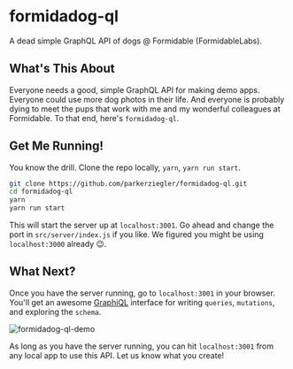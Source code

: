 # formidadog-ql
A dead simple GraphQL API of dogs @ Formidable (FormidableLabs).

## What's This About
Everyone needs a good, simple GraphQL API for making demo apps. Everyone could use more dog photos in their life. And everyone is probably dying to meet the pups that work with me and my wonderful colleagues at Formidable. To that end, here's `formidadog-ql`.

## Get Me Running!
You know the drill. Clone the repo locally, `yarn`, `yarn run start`.

```sh
git clone https://github.com/parkerziegler/formidadog-ql.git
cd formidadog-ql
yarn
yarn run start
```

This will start the server up at `localhost:3001`. Go ahead and change the port in `src/server/index.js` if you like. We figured you might be using `localhost:3000` already 😉.

## What Next?
Once you have the server running, go to `localhost:3001` in your browser. You'll get an awesome [GraphiQL](https://github.com/graphql/graphiql) interface for writing `queries`, `mutations`, and exploring the `schema`.

![formidadog-ql-demo](/static/formidadog-ql.gif)

As long as you have the server running, you can hit `localhost:3001` from any local app to use this API. Let us know what you create!